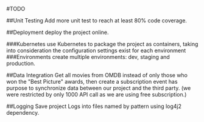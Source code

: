 #TODO

##Unit Testing
Add more unit test to reach at least 80% code coverage.

##Deployment
deploy the project online.

###Kubernetes
use Kubernetes to package the project as containers, taking into consideration the configuration settings exist for each environment
###Environments
create multiple environments: dev, staging and production.

##Data Integration
Get all movies from OMDB instead of only those who won the "Best Picture" awards,
then create a subscription event has purpose to synchronize data between our project and the third party.
(we were restricted by only 1000 API call as we are using free subscription.)

##Logging
Save project Logs into files named by pattern using log4j2 dependency.
